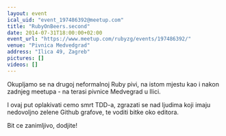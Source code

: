 ```yaml
---
layout: event
ical_uid: "event_197486392@meetup.com"
title: "RubyOnBeers.second"
date: 2014-07-31T18:00:00+02:00
event_url: "https://www.meetup.com/rubyzg/events/197486392/"
venue: "Pivnica Medvedgrad"
address: "Ilica 49, Zagreb"
pictures: []
videos: []
---
```


Okupljamo se na drugoj neformalnoj Ruby pivi, na istom mjestu kao i nakon zadnjeg meetupa - na terasi pivnice Medvegrad u Ilici.
  
I ovaj put oplakivati cemo smrt TDD-a, zgrazati se nad ljudima koji imaju nedovoljno zelene Github grafove, te voditi bitke oko editora.
  
Bit ce zanimljivo, dodjite!